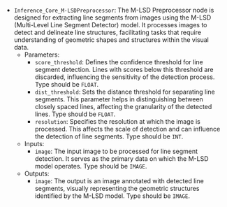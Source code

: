 - `Inference_Core_M-LSDPreprocessor`: The M-LSD Preprocessor node is designed for extracting line segments from images using the M-LSD (Multi-Level Line Segment Detector) model. It processes images to detect and delineate line structures, facilitating tasks that require understanding of geometric shapes and structures within the visual data.
    - Parameters:
        - `score_threshold`: Defines the confidence threshold for line segment detection. Lines with scores below this threshold are discarded, influencing the sensitivity of the detection process. Type should be `FLOAT`.
        - `dist_threshold`: Sets the distance threshold for separating line segments. This parameter helps in distinguishing between closely spaced lines, affecting the granularity of the detected lines. Type should be `FLOAT`.
        - `resolution`: Specifies the resolution at which the image is processed. This affects the scale of detection and can influence the detection of line segments. Type should be `INT`.
    - Inputs:
        - `image`: The input image to be processed for line segment detection. It serves as the primary data on which the M-LSD model operates. Type should be `IMAGE`.
    - Outputs:
        - `image`: The output is an image annotated with detected line segments, visually representing the geometric structures identified by the M-LSD model. Type should be `IMAGE`.
